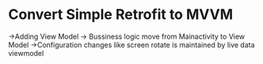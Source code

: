 # Convert Simple Retrofit to MVVM 
->Adding View Model -> Bussiness logic move from Mainactivity to View Model 
->Configuration changes like screen rotate is maintained by live data viewmodel

